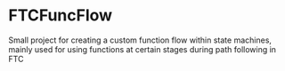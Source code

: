 # FTCFuncFlow

Small project for creating a custom function flow within state machines, mainly used for using functions at certain stages during path following in FTC
